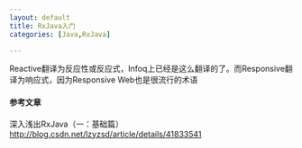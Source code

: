 ```yaml
---
layout: default
title: RxJava入门
categories: [Java,RxJava]

---
```



Reactive翻译为反应性或反应式，Infoq上已经是这么翻译的了。而Responsive翻译为响应式，因为Responsive Web也是很流行的术语

#### 参考文章

深入浅出RxJava（一：基础篇） <http://blog.csdn.net/lzyzsd/article/details/41833541>